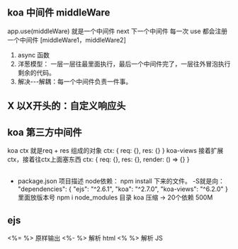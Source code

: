 ## koa 中间件 middleWare 
app.use(middleWare) 就是一个中间件
next 下一个中间件
每一次 use 都会注册一个中间件
[middleWare1，middleWare2]
1. async 函数
2. 洋葱模型： 一层一层往最里面执行，最后一个中间件完了，一层往外冒泡执行剩余的代码。
3. 解决---解耦：每一个中间件负责一件事。

## X 以X开头的：自定义响应头

## koa 第三方中间件
 koa ctx 就是req + res 组成的对象
  ctx: {
      req: {},
      res: {}
  }
  koa-views
 接着扩展ctx，接着往ctx上面塞东西
   ctx: {
      req: {},
      res: {},
      render: () => {}
  }


##
 - package.json 项目描述
   node依赖： npm install 下来的文件。
   -S就是向：
   "dependencies": {
    "ejs": "^2.6.1",
    "koa": "^2.7.0",
    "koa-views": "^6.2.0"
    } 里面放版本号
   npm i node_modules 目录
   koa 压缩 -> 20个依赖 500M

## ejs
  <%= %> 原样输出
  <%- %> 解析 html
  <% %> 解析 JS
